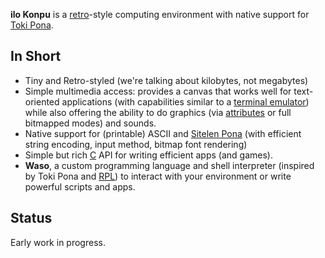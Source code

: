 **ilo Konpu** is a [retro](https://en.wikipedia.org/wiki/Home_computer "retro")-style computing environment with native support for [Toki Pona](https://en.wikipedia.org/wiki/Toki_Pona "Toki Pona").

## In Short

- Tiny and Retro-styled (we're talking about kilobytes, not megabytes)
- Simple multimedia access: provides a canvas that works well for text-oriented applications (with capabilities similar to a [terminal emulator](https://en.wikipedia.org/wiki/Terminal_emulator "terminal emulator")) while also offering the ability to do graphics (via [attributes](https://en.wikipedia.org/wiki/Attribute_clash) or full bitmapped modes)  and sounds.
- Native support for (printable) ASCII and  [Sitelen Pona](https://en.wikipedia.org/wiki/Sitelen_Pona) (with efficient string encoding, input method, bitmap font rendering)
- Simple but rich [C](https://en.wikipedia.org/wiki/C_%28(programming_language%29)) API for writing efficient apps (and games).
- **Waso**, a custom programming language and shell interpreter (inspired by Toki Pona and [RPL](https://en.wikipedia.org/wiki/RPL_%28programming_language%29)) to interact with your environment or write powerful scripts and apps.

## Status

Early work in progress.
